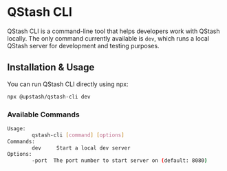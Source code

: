 # QStash CLI

QStash CLI is a command-line tool that helps developers work with QStash locally. The only command currently available is `dev`, which runs a local QStash server for development and testing purposes.

## Installation & Usage

You can run QStash CLI directly using npx:

```bash
npx @upstash/qstash-cli dev
```

### Available Commands

```bash
Usage:
        qstash-cli [command] [options]
Commands:
        dev     Start a local dev server
Options:
        -port  The port number to start server on (default: 8080)
```
